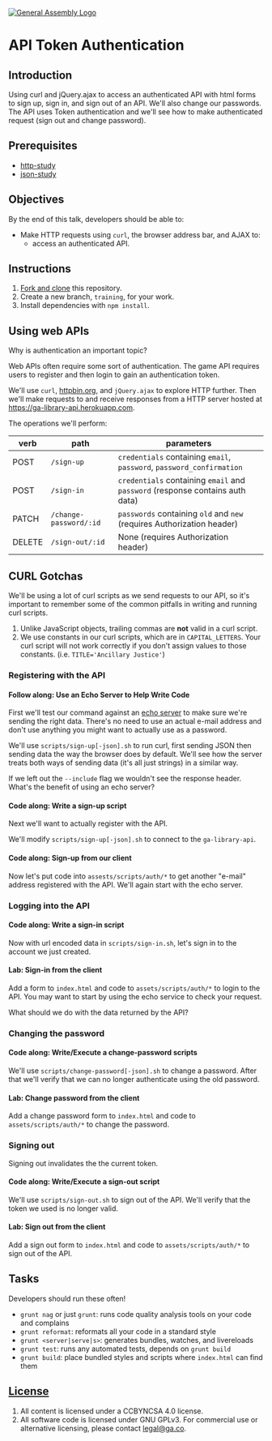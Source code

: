 [![General Assembly Logo](https://camo.githubusercontent.com/1a91b05b8f4d44b5bbfb83abac2b0996d8e26c92/687474703a2f2f692e696d6775722e636f6d2f6b6538555354712e706e67)](https://generalassemb.ly/education/web-development-immersive)

# API Token Authentication

## Introduction

Using curl and jQuery.ajax to access an authenticated API with html forms to
sign up, sign in, and sign out of an API. We'll also change our passwords. The
API uses Token authentication and we'll see how to make authenticated request
(sign out and change password).

## Prerequisites

-   [http-study](https://git.generalassemb.ly/ga-wdi-boston/http-study)
-   [json-study](https://git.generalassemb.ly/ga-wdi-boston/json-study)

## Objectives

By the end of this talk, developers should be able to:

- Make HTTP requests using `curl`, the browser address bar, and AJAX to:
  -   access an authenticated API.

## Instructions

1.  [Fork and clone](https://git.generalassemb.ly/ga-wdi-boston/meta/wiki/ForkAndClone) this
repository.
1.  Create a new branch, `training`, for your work.
1.  Install dependencies with `npm install`.

## Using web APIs

Why is authentication an important topic?

Web APIs often require some sort of authentication.  The game API requires users
to register and then login to gain an authentication token.

We'll use `curl`, [httpbin.org](http://httpbin.org/), and `jQuery.ajax` to
explore HTTP further. Then we'll make requests to and receive responses from a
HTTP server hosted at https://ga-library-api.herokuapp.com.

The operations we'll perform:

| verb   | path                   | parameters |
| ----   | ----                   | ---------- |
| POST   | `/sign-up`             | `credentials` containing `email`, `password`, `password_confirmation` |
| POST   | `/sign-in`             | `credentials` containing `email` and `password` (response contains auth data) |
| PATCH  | `/change-password/:id` | `passwords` containing `old` and `new` (requires Authorization header) |
| DELETE | `/sign-out/:id`        | None (requires Authorization header) |

## CURL Gotchas

We'll be using a lot of curl scripts as we send requests to our API, so it's
important to remember some of the common pitfalls in writing and running curl
scripts.

1.  Unlike JavaScript objects, trailing commas are **not** valid in a curl
    script.
1.  We use constants in our curl scripts, which are in `CAPITAL_LETTERS`.
    Your curl script will not work correctly if you don't assign values to
    those constants. (i.e. `TITLE='Ancillary Justice'`)

### Registering with the API

#### Follow along: Use an Echo Server to Help Write Code

First we'll test our command against an [echo server](http://httpbin.org/post)
to make sure we're sending the right data. There's no need to use an actual
e-mail address and don't use anything you might want to actually use as a
password.

We'll use `scripts/sign-up[-json].sh` to run curl, first sending JSON then
sending data the way the browser does by default. We'll see how the server
treats both ways of sending data (it's all just strings) in a similar way.

If we left out the `--include` flag we wouldn't see the response header. What's
the benefit of using an echo server?

#### Code along: Write a sign-up script

Next we'll want to actually register with the API.

We'll modify `scripts/sign-up[-json].sh` to connect to the `ga-library-api`.

#### Code along: Sign-up from our client

Now let's put code into `assests/scripts/auth/*` to get another "e-mail" address
registered with the API.  We'll again start with the echo server.

### Logging into the API

#### Code along: Write a sign-in script

Now with url encoded data in `scripts/sign-in.sh`, let's sign in to the account
we just created.

#### Lab: Sign-in from the client

Add a form to `index.html` and code to `assets/scripts/auth/*` to login to the
API. You may want to start by using the echo service to check your request.

What should we do with the data returned by the API?

### Changing the password

#### Code along: Write/Execute a change-password scripts

We'll use `scripts/change-password[-json].sh` to change a password. After that
we'll verify that we can no longer authenticate using the old password.

#### Lab: Change password from the client

Add a change password form to `index.html` and code to `assets/scripts/auth/*`
to change the password.

### Signing out

Signing out invalidates the the current token.

#### Code along: Write/Execute a sign-out script

We'll use `scripts/sign-out.sh` to sign out of the API. We'll verify that the
token we used is no longer valid.

#### Lab: Sign out from the client

Add a sign out form to `index.html` and code to `assets/scripts/auth/*` to sign
out of the API.

## Tasks

Developers should run these often!

-   `grunt nag` or just `grunt`: runs code quality analysis tools on your code
    and complains
-   `grunt reformat`: reformats all your code in a standard style
-   `grunt <server|serve|s>`: generates bundles, watches, and livereloads
-   `grunt test`: runs any automated tests, depends on `grunt build`
-   `grunt build`: place bundled styles and scripts where `index.html` can find
    them

## [License](LICENSE)

1.  All content is licensed under a CC­BY­NC­SA 4.0 license.
1.  All software code is licensed under GNU GPLv3. For commercial use or
    alternative licensing, please contact legal@ga.co.
